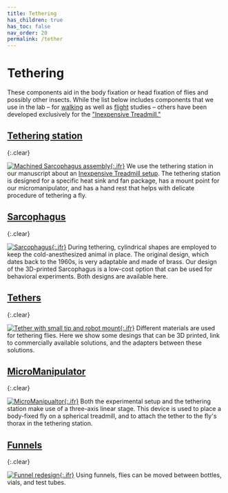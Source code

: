 ```yaml
---
title: Tethering
has_children: true
has_toc: false
nav_order: 20
permalink: /tether
---
```


# Tethering

These components aid in the body fixation or head fixation of flies and possibly other insects. While the list below includes components that we use in the lab – for [walking](/walking) as well as [flight](/flight) studies – others have been developed exclusively for the ["Inexpensive Treadmill."](/inexpensive-treadmill)

## [Tethering station]({{site.baseurl}}/tether/station)
{:.clear}

[![Machined Sarcophagus assembly]({{site.baseurl}}/assets/img/Tethering/Tethering-Station/Tethering-Station_cut_simplified.png){:.ifr}]({{site.baseurl}}/tether/station)
We use the tethering station in our manuscript about an [Inexpensive Treadmill setup]({{site.baseurl}}/inexpensive-treadmill). The tethering station is designed for a specific heat sink and fan package, has a mount point for our micromanipulator, and has a hand rest that helps with delicate procedure of tethering a fly.

## [Sarcophagus]({{site.baseurl}}/tether/sarcophagus)
{:.clear}

[![Sarcophagus]({{site.baseurl}}/assets/img/Tethering/Sarcophagus/Sarcophagus_platform_15.png){:.ifr}]({{site.baseurl}}/tether/sarcophagus)
During tethering, cylindrical shapes are employed to keep the cold-anesthesized animal in place. The original design, which dates back to the 1960s, is very adaptable and made of brass. Our design of the 3D-printed Sarcophagus is a low-cost option that can be used for behavioral experiments. Both designs are available here.

## [Tethers]({{site.baseurl}}/tether/tethers)
{:.clear}

[![Tether with small tip and robot mount]({{site.baseurl}}/assets/img/Tethering/Tether_mount/Tether_holder_cone_tip-0.07.png){:.ifr}]({{site.baseurl}}/tether/tethers)
Different materials are used for tethering flies. Here we show some desings that can be 3D printed, link to commercially available solutions, and the adapters between these solutions.

## [MicroManipulator]({{site.baseurl}}/tether/micromanipulator)
{:.clear}

[![MicroManipualtor]({{site.baseurl}}/assets/img/Tethering/MicroManipulator/MicroManipulator_Assembly_Figure2.png){:.ifr}]({{site.baseurl}}/tether/micromanipulator)
Both the experimental setup and the tethering station make use of a three-axis linear stage. This device is used to place a body-fixed fly on a spherical treadmill, and to attach the tether to the fly's thorax in the tethering station.

## [Funnels]({{site.baseurl}}/tether/funnels)
{:.clear}

[![Funnel redesign]({{site.baseurl}}/assets/img/Tethering/Funnels/Funnel_fly-vial-to-12mm-tube.png){:.ifr}]({{site.baseurl}}/tether/funnels)
Using funnels, flies can be moved between bottles, vials, and test tubes.
